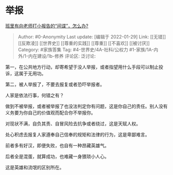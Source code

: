 # 举报
[班里有向老师打小报告的“间谍”，怎么办?](https://www.zhihu.com/question/473072737/answer/2084206459)

> Author: #0-Anonymity
> Last update: [编辑于 2022-01-29]
> Link: [[无错]] [[反欺凌]] [[世界史]] [[尊重的实践]] [[尊重]] [[不喜欢]] [[被讨厌]]
> Category: #家族答集
> Tag: #4-世界史/4A-社科/公权力 #1-家族/1A-内外/1-内在建设/1b-修养
> 评论区:
> 泛讨论:

第一，在公共地方行动，却寄希望于没人举报，或者指望用什么手段可以制止投诉，这属于无用功。

第二，被人举报了，不要去报复或者恐吓举报者。

人家是依法行事，何错之有？

做到不被举报，或者被举报了也没法判定你有问题，这是你自己的责任。别人没有义务要为你自己的价值观而配合你不举报你。

对现状不满，自负其责、自冒风险去抗争或者绕过，这是天赋人权。

处心积虑去报复人家遵奉自己信奉的规矩和法律的行为，这是卑鄙难言。

前者多有好汉，即便失败，也自有一种昂藏英雄气。

后者全是混蛋，就算成功，也难藏一身猥琐小人心。

这是英雄和流氓的区别所在。
